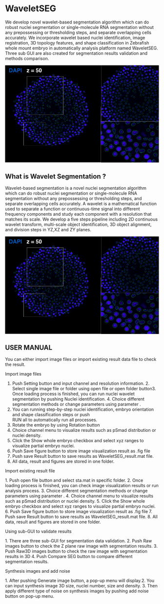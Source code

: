# WaveletSEG 
We develop novel wavelet-based segmentation algorithm which can do robust nuclei segmentation or single-molecule RNA segmentation without any prepossessing or thresholding steps, and separate overlapping cells accurately. We incorporate wavelet based nuclei identification, image registration, 3D topology features, and shape classification in Zebrafish whole mount embryo in automatically analysis platform named WaveletSEG. Three sub GUI are also created for segmentation results validation and methods comparison.

 ![image](https://github.com/George-wu509/WaveletSEG/blob/master/README_ref/software1_a.png)
 
 
 
What is Wavelet Segmentation ?
-------------------------

Wavelet-based segmentation is a novel nuclei segmentation algorithm which can do robust nuclei segmentation or single-molecule RNA segmentation without any prepossessing or thresholding steps, and separate overlapping cells accurately.  A wavelet is a mathematical function used to separate a function or continuous-time signal into different frequency components and study each component with a resolution that matches its scale. We develop a five steps pipeline including 2D continuous wavelet transform, multi-scale object identification, 3D object alignment, and division steps in YZ,XZ and ZY planes.  

 ![image](https://github.com/George-wu509/WaveletSEG/blob/master/README_ref/software1_a.png)


USER MANUAL
-------------------------
You can either import image files or import existing result data file to check the result.

Import image files

1. Push Setting button and input channel and resolution information.
​2. Select single image file or folder using open file or open folder button
​3. Once loading process is finished, you can run nuclei wavelet segmentation by pushing Nuclei identification.
​4. Choice different segmentation methods or change parameters using parameter .
5. You can running step-by-step nuclei identification, embryo orientation and shape classification steps or push     
    RUN all to automatically run all processes.
6. Rotate the embryo by using Rotation button
7. Choice channel menu to visualize results such as pSmad distribution or nuclei density.
8. Click the Show whole embryo checkbox and select xyz ranges to visualize partial embryo nuclei.
9. Push Save figure button to store image visualization result as .fig file 
10. Push save Result button to save results as WaveletSEG_result.mat file.
11. All data, result and figures are stored in one folder. 

Import existing result file

​1. Push open file button and select sta.mat in specific folder.
​2. Once loading process is finished, you can check image visualization results or run analysis process.
​3. Choice different segmentation methods or change parameters using parameter .
4. Choice channel menu to visualize results such as pSmad distribution or nuclei density.
5. Click the Show whole embryo checkbox and select xyz ranges to visualize partial embryo nuclei.
6. Push Save figure button to store image visualization result as .fig file 
7. Push save Result button to save results as WaveletSEG_result.mat file.
8. All data, result and figures are stored in one folder. 

Using sub-GUI to validate results

​1. There are three sub-GUI for segmentation data validation.
​2. Push Raw images button to check the Z plane raw image with segmentation results.
​3. Push Raw3D images button to check the raw image with segmentation results in 3D
4. Push Compare SEG button to compare different segmentation results.

Synthesis images and add noise

​1. After pushing Generate image button, a pop-up menu will display. 
​2. You can input synthesis image 3D size, nuclei number, size and density. 
​3. Then apply different type of noise on synthesis images by pushing add noise button on pop-up menu.




